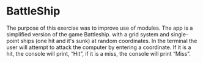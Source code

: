 BattleShip
=======

The purpose of this exercise was to improve use of modules.  The app is a simplified version of the game Battleship. with a grid system and single-point ships (one hit and it's sunk) at random coordinates. In the terminal the user will attempt to attack the computer by entering a coordinate. If it is a hit, the console will print, “Hit”, if it is a miss, the console will print “Miss”. 